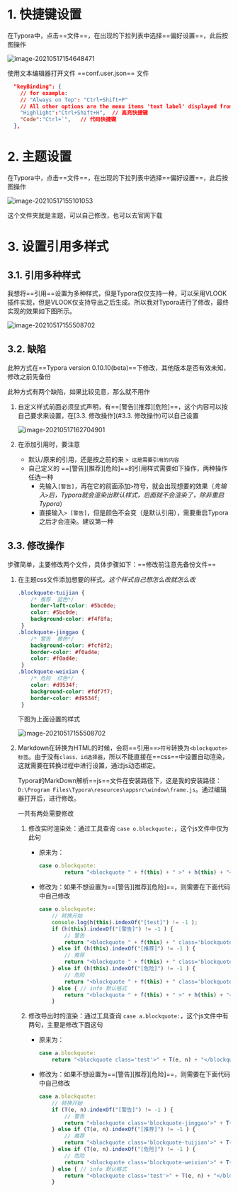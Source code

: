 # 1. 快捷键设置

在Typora中，点击==文件==，在出现的下拉列表中选择==偏好设置==，此后按图操作

![image-20210517154648471](https://java-picgo-img.oss-cn-beijing.aliyuncs.com/03_%E5%B7%A5%E5%85%B7/24_Typora/20210517163536.png)

使用文本编辑器打开文件 ==conf.user.json== 文件

```json
  "keyBinding": {
    // for example: 
    // "Always on Top": "Ctrl+Shift+P"
    // All other options are the menu items 'text label' displayed from each typora menu
    "Highlight":"Ctrl+Shift+H",	 // 高亮快捷键
    "Code":"Ctrl+`",   // 代码快捷键
  },
```

# 2. 主题设置

在Typora中，点击==文件==，在出现的下拉列表中选择==偏好设置==，此后按图操作

![image-20210517155101053](https://java-picgo-img.oss-cn-beijing.aliyuncs.com/03_%E5%B7%A5%E5%85%B7/24_Typora/20210517163539.png)

这个文件夹就是主题，可以自己修改，也可以去官网下载

# 3. 设置引用多样式

## 3.1. 引用多种样式

我想将==引用==设置为多种样式，但是Typora仅仅支持一种，可以采用VLOOK插件实现，但是VLOOK仅支持导出之后生成。所以我对Typora进行了修改，最终实现的效果如下图所示。

![image-20210517155508702](https://java-picgo-img.oss-cn-beijing.aliyuncs.com/03_%E5%B7%A5%E5%85%B7/24_Typora/20210517163544.png)

## 3.2. 缺陷

此种方式在==Typora version 0.10.10(beta)==下修改，其他版本是否有效未知，修改之前先备份

此种方式有两个缺陷，如果比较见意，那么就不用作

1. 自定义样式前面必须显式声明，有==\[警告\]\[推荐\]\[危险\]==，这个内容可以按自己要求来设置，在[3.3. 修改操作](#3.3. 修改操作)可以自己设置

   ![image-20210517162704901](https://java-picgo-img.oss-cn-beijing.aliyuncs.com/03_%E5%B7%A5%E5%85%B7/24_Typora/20210517163541.png)

2. 在添加引用时，要注意

   - 默认/原来的引用，还是按之前的来 `> 这是需要引用的内容`
   - 自己定义的 ==\[警告\]\[推荐\]\[危险\]==的引用样式需要如下操作，两种操作任选一种
     - 先输入`[警告]`，再在它的前面添加`>`符号，就会出现想要的效果（*先输入`>`后，Typora就会渲染出默认样式，后面就不会渲染了，除非重启Typora*）
     - 直接输入`> [警告]`，但是颜色不会变（是默认引用），需要重启Typora之后才会渲染。建议第一种





## 3.3. 修改操作

步骤简单，主要修改两个文件，具体步骤如下：==修改前注意先备份文件==

1. 在主题css文件添加想要的样式。*这个样式自己想怎么改就怎么改*

   ```css
   .blockquote-tuijian {
       /* 推荐  蓝色*/
       border-left-color: #5bc0de;
       color: #5bc0de;
       background-color: #f4f8fa;
    }
   .blockquote-jinggao {
       /* 警告  黄色*/
       background-color: #fcf8f2;
       border-color: #f0ad4e;
       color: #f0ad4e;
    }
   .blockquote-weixian {
       /* 危险  红色*/
       color: #d9534f;
       background-color: #fdf7f7;
       border-color: #d9534f;
    }
   ```

   下图为上面设置的样式

   ![image-20210517155508702](https://java-picgo-img.oss-cn-beijing.aliyuncs.com/03_%E5%B7%A5%E5%85%B7/24_Typora/20210517163547.png)

2. Markdown在转换为HTML的时候，会将==引用==`>符号`转换为`<blockquote>标签`。由于没有`class、id选择器`，所以不能直接在==css==中设置自动渲染，这就需要在转换过程中进行设置，通过js动态绑定。

   Typora的MarkDown解析==js==文件在安装路径下，这是我的安装路径：`D:\Program Files\Typora\resources\appsrc\window\frame.js`。通过编辑器打开后，进行修改。

   一共有两处需要修改

   1. 修改实时渲染处：通过工具查询 `case o.blockquote:`，这个js文件中仅为此句

      - 原来为：

        ```javascript
        case o.blockquote:
                return "<blockquote " + f(this) + " >" + h(this) + "</blockquote>";
        ```

        

      - 修改为：如果不想设置为==\[警告\]\[推荐\]\[危险\]==，则需要在下面代码中自己修改

        ```javascript
        case o.blockquote:
            // 转换开始
            console.log(h(this).indexOf("[test]") != -1 );
            if (h(this).indexOf("[警告]") != -1 ) {
                // 警告
                return "<blockquote " + f(this) + " class='blockquote-jinggao' >" + h(this) + "</blockquote>";
            } else if (h(this).indexOf("[推荐]") != -1 ) {
                // 推荐
                return "<blockquote " + f(this) + " class='blockquote-tuijian' >" + h(this) + "</blockquote>";
            } else if (h(this).indexOf("[危险]") != -1 ) {
                // 危险
                return "<blockquote " + f(this) + " class='blockquote-weixian' >" + h(this) + "</blockquote>";
            } else { // info 默认格式
                return "<blockquote " + f(this) + " >" + h(this) + "</blockquote>";
            }
        ```

        

   2. 修改导出时的渲染：通过工具查询 `case a.blockquote:`，这个js文件中有两句，主要是修改下面这句

      - 原来为：

        ```javascript
        case a.blockquote:
        	return "<blockquote class='test'>" + T(e, n) + "</blockquote>";
        ```

        

      - 修改为：如果不想设置为==\[警告\]\[推荐\]\[危险\]==，则需要在下面代码中自己修改

        ```javascript
        case a.blockquote:
            // 转换开始
            if (T(e, n).indexOf("[警告]") != -1 ) {
                // 警告
                return "<blockquote class='blockquote-jinggao'>" + T(e, n) + "</blockquote>";
            } else if (T(e, n).indexOf("[推荐]") != -1 ) {
                // 推荐
                return "<blockquote class='blockquote-tuijian'>" + T(e, n) + "</blockquote>";
            } else if (T(e, n).indexOf("[危险]") != -1 ) {
                // 危险
                return "<blockquote class='blockquote-weixian'>" + T(e, n) + "</blockquote>";
            } else { // info 默认格式
                return "<blockquote class='test'>" + T(e, n) + "</blockquote>";
            }
        ```

   

   

   

   

